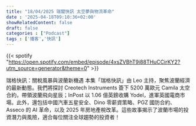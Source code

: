 ```yaml
---
title: "18/04/2025 瑞閣快訊 太空夢與物流革命"
date : '2025-04-18T09:10:36+02:00'
showRelatedContent: false
draft: false
categories : ["Podcast"]
tags : ['播客','快訊']
---
```

{{< spotify "https://open.spotify.com/embed/episode/4xsZVBhT9i88THuCCirKY2?utm_source=generator&theme=0" >}}


瑞格快訊：關稅風暴與波蘭新機遇
本集「瑞格快訊」由 Leo 主持，聚焦波蘭經濟的最新動態。我們將探討 Creotech Instruments 簽下 5200 萬歐元 Camila 太空合約，帶領波蘭飛向星辰；InPost 以 1.06 億英鎊收購 Yodel，進軍英國電商市場。此外，還包括中國汽車五星安全、Dino 零薪資策略、PGZ 國防合約、Asseco 的 AI 革命，以及 2025 年房地產稅改革。這些故事揭示了波蘭市場的投資潛力與風險，適合每位關注全球趨勢的投資者！